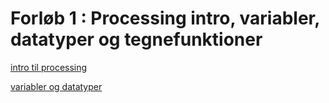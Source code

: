 # Forløb 1 : Processing intro, variabler, datatyper og tegnefunktioner

[intro til processing](processing_intro/ProcessingIntroREADME.md)

[variabler og datatyper](variablerOgDatatyper/variablerOgDatatyperREADME.md)
